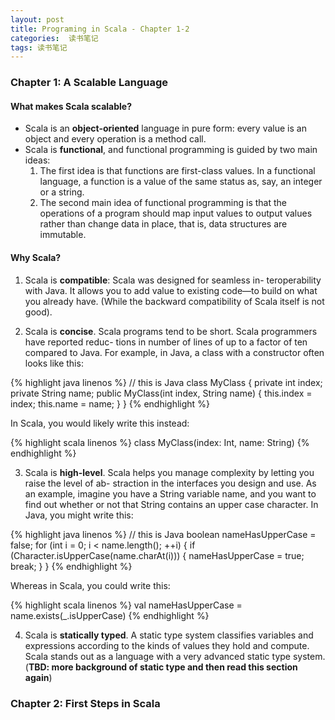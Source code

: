```yaml
---
layout: post
title: Programing in Scala - Chapter 1-2
categories:  读书笔记
tags: 读书笔记
---
```


### Chapter 1: A Scalable Language

#### What makes Scala scalable?

- Scala is an **object-oriented** language in pure form: every value is an object and every operation is a method call.
- Scala is **functional**, and functional programming is guided by two main ideas:
    1. The first idea is that functions are first-class values. In a functional language, a function is a value of the same status as, say, an integer or a string.
    2. The second main idea of functional programming is that the operations of a program should map input values to output values rather than change data in place, that is, data structures are immutable.

#### Why Scala?

1) Scala is **compatible**: Scala was designed for seamless in- teroperability with Java. It allows you to add value to existing code—to build on what you already have. (While the backward compatibility of Scala itself is not good).

2) Scala is **concise**. Scala programs tend to be short. Scala programmers have reported reduc- tions in number of lines of up to a factor of ten compared to Java. For example, in Java, a class with a constructor often looks like this:

{% highlight java linenos %}
  // this is Java
  class MyClass {
      private int index;
      private String name;
      public MyClass(int index, String name) {
          this.index = index;
          this.name = name;
} }
{% endhighlight %}

In Scala, you would likely write this instead:

{% highlight scala linenos %}
  class MyClass(index: Int, name: String)
{% endhighlight %}

3) Scala is **high-level**. Scala helps you manage complexity by letting you raise the level of ab- straction in the interfaces you design and use. As an example, imagine you have a String variable name, and you want to find out whether or not that String contains an upper case character. In Java, you might write this:

{% highlight java linenos %}
  // this is Java
  boolean nameHasUpperCase = false;
  for (int i = 0; i < name.length(); ++i) {
      if (Character.isUpperCase(name.charAt(i))) {
          nameHasUpperCase = true;
          break;
} }
{% endhighlight %}

Whereas in Scala, you could write this:

{% highlight scala linenos %}
  val nameHasUpperCase = name.exists(_.isUpperCase)
{% endhighlight %}

4) Scala is **statically typed**. A static type system classifies variables and expressions according to the kinds of values they hold and compute. Scala stands out as a language with a very advanced static type system. (**TBD: more background of static type and then read this section again**)

### Chapter 2: First Steps in Scala

